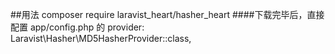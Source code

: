 ##用法
composer require laravist_heart/hasher_heart
####下载完毕后，直接配置 app/config.php 的 provider:
Laravist\Hasher\MD5HasherProvider::class,
